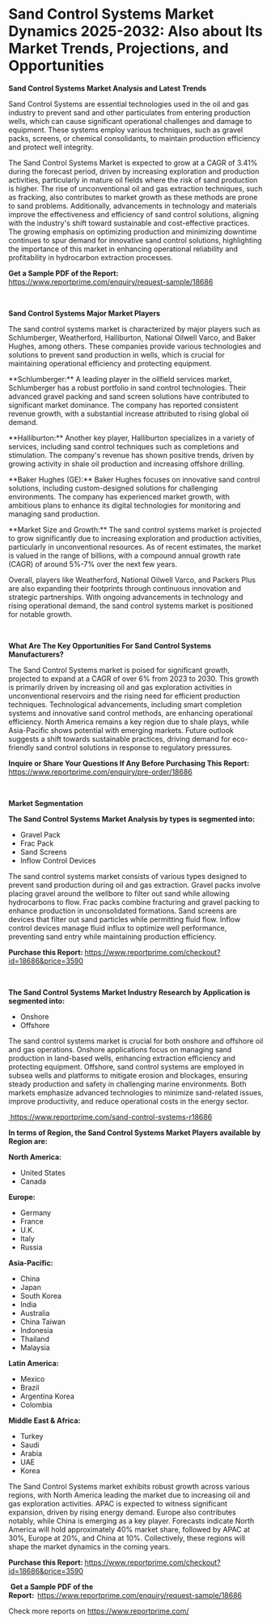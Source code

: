 <p><h1>Sand Control Systems Market Dynamics 2025-2032: Also about Its Market Trends, Projections, and Opportunities</h1></p><p><strong>Sand Control Systems Market Analysis and Latest Trends</strong></p>
<p><p>Sand Control Systems are essential technologies used in the oil and gas industry to prevent sand and other particulates from entering production wells, which can cause significant operational challenges and damage to equipment. These systems employ various techniques, such as gravel packs, screens, or chemical consolidants, to maintain production efficiency and protect well integrity.</p><p>The Sand Control Systems Market is expected to grow at a CAGR of 3.41% during the forecast period, driven by increasing exploration and production activities, particularly in mature oil fields where the risk of sand production is higher. The rise of unconventional oil and gas extraction techniques, such as fracking, also contributes to market growth as these methods are prone to sand problems. Additionally, advancements in technology and materials improve the effectiveness and efficiency of sand control solutions, aligning with the industry's shift toward sustainable and cost-effective practices. The growing emphasis on optimizing production and minimizing downtime continues to spur demand for innovative sand control solutions, highlighting the importance of this market in enhancing operational reliability and profitability in hydrocarbon extraction processes.</p></p>
<p><strong>Get a Sample PDF of the Report:&nbsp;</strong> <a href="https://www.reportprime.com/enquiry/request-sample/18686?utm_campaign=2752&utm_medium=2&utm_source=Github&utm_content=ia&utm_term=19032025&utm_id=sand-control-systems">https://www.reportprime.com/enquiry/request-sample/18686</a></p>
<p>&nbsp;</p>
<p><strong>Sand Control Systems Major Market Players</strong></p>
<p><p>The sand control systems market is characterized by major players such as Schlumberger, Weatherford, Halliburton, National Oilwell Varco, and Baker Hughes, among others. These companies provide various technologies and solutions to prevent sand production in wells, which is crucial for maintaining operational efficiency and protecting equipment.</p><p>**Schlumberger:** A leading player in the oilfield services market, Schlumberger has a robust portfolio in sand control technologies. Their advanced gravel packing and sand screen solutions have contributed to significant market dominance. The company has reported consistent revenue growth, with a substantial increase attributed to rising global oil demand.</p><p>**Halliburton:** Another key player, Halliburton specializes in a variety of services, including sand control techniques such as completions and stimulation. The company's revenue has shown positive trends, driven by growing activity in shale oil production and increasing offshore drilling.</p><p>**Baker Hughes (GE):** Baker Hughes focuses on innovative sand control solutions, including custom-designed solutions for challenging environments. The company has experienced market growth, with ambitious plans to enhance its digital technologies for monitoring and managing sand production. </p><p>**Market Size and Growth:** The sand control systems market is projected to grow significantly due to increasing exploration and production activities, particularly in unconventional resources. As of recent estimates, the market is valued in the range of billions, with a compound annual growth rate (CAGR) of around 5%-7% over the next few years.</p><p>Overall, players like Weatherford, National Oilwell Varco, and Packers Plus are also expanding their footprints through continuous innovation and strategic partnerships. With ongoing advancements in technology and rising operational demand, the sand control systems market is positioned for notable growth.</p></p>
<p>&nbsp;</p>
<p><strong>What Are The Key Opportunities For Sand Control Systems Manufacturers?</strong></p>
<p><p>The Sand Control Systems market is poised for significant growth, projected to expand at a CAGR of over 6% from 2023 to 2030. This growth is primarily driven by increasing oil and gas exploration activities in unconventional reservoirs and the rising need for efficient production techniques. Technological advancements, including smart completion systems and innovative sand control methods, are enhancing operational efficiency. North America remains a key region due to shale plays, while Asia-Pacific shows potential with emerging markets. Future outlook suggests a shift towards sustainable practices, driving demand for eco-friendly sand control solutions in response to regulatory pressures.</p></p>
<p><strong>Inquire or Share Your Questions If Any Before Purchasing This Report:</strong> <a href="https://www.reportprime.com/enquiry/pre-order/18686?utm_campaign=2752&utm_medium=2&utm_source=Github&utm_content=ia&utm_term=19032025&utm_id=sand-control-systems">https://www.reportprime.com/enquiry/pre-order/18686</a></p>
<p>&nbsp;</p>
<p><strong>Market Segmentation</strong></p>
<p><strong>The Sand Control Systems Market Analysis by types is segmented into:</strong></p>
<p><ul><li>Gravel Pack</li><li>Frac Pack</li><li>Sand Screens</li><li>Inflow Control Devices</li></ul></p>
<p><p>The sand control systems market consists of various types designed to prevent sand production during oil and gas extraction. Gravel packs involve placing gravel around the wellbore to filter out sand while allowing hydrocarbons to flow. Frac packs combine fracturing and gravel packing to enhance production in unconsolidated formations. Sand screens are devices that filter out sand particles while permitting fluid flow. Inflow control devices manage fluid influx to optimize well performance, preventing sand entry while maintaining production efficiency.</p></p>
<p><strong>Purchase this Report:&nbsp;</strong><a href="https://www.reportprime.com/checkout?id=18686&price=3590&utm_campaign=2752&utm_medium=2&utm_source=Github&utm_content=ia&utm_term=19032025&utm_id=sand-control-systems">https://www.reportprime.com/checkout?id=18686&price=3590</a></p>
<p>&nbsp;</p>
<p><strong>The Sand Control Systems Market Industry Research by Application is segmented into:</strong></p>
<p><ul><li>Onshore</li><li>Offshore</li></ul></p>
<p><p>The sand control systems market is crucial for both onshore and offshore oil and gas operations. Onshore applications focus on managing sand production in land-based wells, enhancing extraction efficiency and protecting equipment. Offshore, sand control systems are employed in subsea wells and platforms to mitigate erosion and blockages, ensuring steady production and safety in challenging marine environments. Both markets emphasize advanced technologies to minimize sand-related issues, improve productivity, and reduce operational costs in the energy sector.</p></p>
<p><a href="https://www.reportprime.com/sand-control-systems-r18686?utm_campaign=2752&utm_medium=2&utm_source=Github&utm_content=ia&utm_term=19032025&utm_id=sand-control-systems">&nbsp;https://www.reportprime.com/sand-control-systems-r18686</a></p>
<p><strong>In terms of Region, the Sand Control Systems Market Players available by Region are:</strong></p>
<p>
    <p> <strong> North America: </strong>
        <ul>
            <li>United States</li>
            <li>Canada</li>
        </ul>
        </p> 
    <p> <strong> Europe: </strong>
        <ul>
            <li>Germany</li>
            <li>France</li>
            <li>U.K.</li>
            <li>Italy</li>
            <li>Russia</li>
        </ul>
        </p> 
    <p> <strong> Asia-Pacific: </strong>
        <ul>
            <li>China</li>
            <li>Japan</li>
            <li>South Korea</li>
            <li>India</li>
            <li>Australia</li>
            <li>China Taiwan</li>
            <li>Indonesia</li>
            <li>Thailand</li>
            <li>Malaysia</li>
        </ul>
        </p> 
    <p> <strong> Latin America: </strong>
        <ul>
            <li>Mexico</li>
            <li>Brazil</li>
            <li>Argentina Korea</li>
            <li>Colombia</li>
        </ul>
        </p> 
    <p> <strong> Middle East & Africa: </strong>
        <ul>
            <li>Turkey</li>
            <li>Saudi</li>
            <li>Arabia</li>
            <li>UAE</li>
            <li>Korea</li>
        </ul>
    </p>
    </p>
<p><p>The Sand Control Systems market exhibits robust growth across various regions, with North America leading the market due to increasing oil and gas exploration activities. APAC is expected to witness significant expansion, driven by rising energy demand. Europe also contributes notably, while China is emerging as a key player. Forecasts indicate North America will hold approximately 40% market share, followed by APAC at 30%, Europe at 20%, and China at 10%. Collectively, these regions will shape the market dynamics in the coming years.</p></p>
<p><strong>Purchase this Report: </strong><a href="https://www.reportprime.com/checkout?id=18686&price=3590&utm_campaign=2752&utm_medium=2&utm_source=Github&utm_content=ia&utm_term=19032025&utm_id=sand-control-systems">https://www.reportprime.com/checkout?id=18686&price=3590</a></p>
<p>&nbsp;<strong>Get a Sample PDF of the Report:&nbsp;&nbsp;</strong><a href="https://www.reportprime.com/enquiry/request-sample/18686?utm_campaign=2752&utm_medium=2&utm_source=Github&utm_content=ia&utm_term=19032025&utm_id=sand-control-systems">https://www.reportprime.com/enquiry/request-sample/18686</a></p>
<p><strong></strong></p>
<p>Check more reports on <a href="https://www.reportprime.com/?utm_campaign=2752&utm_medium=2&utm_source=Github&utm_content=ia&utm_term=19032025&utm_id=sand-control-systems">https://www.reportprime.com/</a></p>